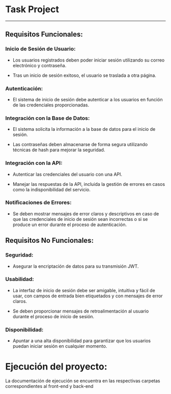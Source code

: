 # Task Project
***

## Requisitos Funcionales:

### Inicio de Sesión de Usuario:

* Los usuarios registrados deben poder iniciar sesión utilizando su correo electrónico y contraseña.

* Tras un inicio de sesión exitoso, el usuario se traslada a otra página.

### Autenticación:

* El sistema de inicio de sesión debe autenticar a los usuarios en función de las credenciales proporcionadas.

### Integración con la Base de Datos:

* El sistema solicita la información a la base de datos para el inicio de sesión.

* Las contraseñas deben almacenarse de forma segura utilizando técnicas de hash para mejorar la seguridad.

### Integración con la API:

* Autenticar las credenciales del usuario con una API.

* Manejar las respuestas de la API, incluida la gestión de errores en casos como la indisponibilidad del servicio.

### Notificaciones de Errores:

* Se deben mostrar mensajes de error claros y descriptivos en caso de que las credenciales de inicio de sesión sean incorrectas o si se produce un error durante el proceso de autenticación.

## Requisitos No Funcionales:

### Seguridad:

* Asegurar la encriptación de datos para su transmisión JWT.


### Usabilidad:
* La interfaz de inicio de sesión debe ser amigable, intuitiva y fácil de usar, con campos de entrada bien etiquetados y con mensajes de error claros.

* Se deben proporcionar mensajes de retroalimentación al usuario durante el proceso de inicio de sesión.

### Disponibilidad:

* Apuntar a una alta disponibilidad para garantizar que los usuarios puedan iniciar sesión en cualquier momento.

# Ejecución del proyecto:
La documentación de ejecución se encuentra en las respectivas carpetas correspondientes al front-end y back-end
